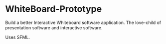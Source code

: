 # WhiteBoard-Prototype
Build a better Interactive Whiteboard software application.
The love-child of presentation software and interactive software.

Uses SFML.
